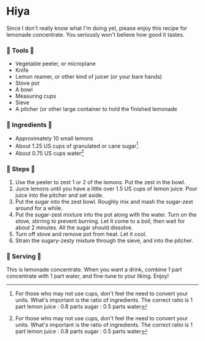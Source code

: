 # Hiya

Since I don't really know what I'm doing yet, please enjoy this recipe for lemonade concentrate. You seriously won't believe how good it tastes.

### :lemon: Tools :lemon:

- Vegetable peeler, or microplane
- Knife
- Lemon reamer, or other kind of juicer (or your bare hands)
- Stove pot
- A bowl
- Measuring cups
- Sieve
- A pitcher (or other large container to hold the finished lemonade

### :lemon: Ingredients :lemon:

- Approximately 10 small lemons
- About 1.25 US cups of granulated or cane sugar[^1]
- About 0.75 US cups water[^1]

[^1]: For those who may not use cups, don't feel the need to convert your units. What's important is the ratio of ingredients. The correct ratio is 1 part lemon juice : 0.8 parts sugar : 0.5 parts water

### :lemon: Steps :lemon:

1. Use the peeler to zest 1 or 2 of the lemons. Put the zest in the bowl.
2. Juice lemons until you have a little over 1.5 US cups of lemon juice. Pour juice into the pitcher and set aside.
3. Put the sugar into the zest bowl. Roughly mix and mash the sugar-zest around for a while.
4. Put the sugar-zest mixture into the pot along with the water. Turn on the stove, stirring to prevent burning. Let it come to a boil, then wait for about 2 minutes. All the sugar should dissolve.
5. Turn off stove and remove pot from heat. Let it cool.
6. Strain the sugary-zesty mixture through the sieve, and into the pitcher.

### :lemon: Serving :lemon:

This is lemonade concentrate. When you want a drink, combine 1 part concentrate with 1 part water, and fine-tune to your liking. Enjoy!

<!--
**AyThr3/AyThr3** is a ✨ _special_ ✨ repository because its `README.md` (this file) appears on your GitHub profile.

Here are some ideas to get you started:

- 🔭 I’m currently working on ...
- 🌱 I’m currently learning ...
- 👯 I’m looking to collaborate on ...
- 🤔 I’m looking for help with ...
- 💬 Ask me about ...
- 📫 How to reach me: ...
- 😄 Pronouns: ...
- ⚡ Fun fact: ...
-->
